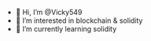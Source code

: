 - 👋 Hi, I’m @Vicky549
- 👀 I’m interested in blockchain & solidity
- 🌱 I’m currently learning solidity


<!---
Vicky549/Vicky549 is a ✨ special ✨ repository because its `README.md` (this file) appears on your GitHub profile.
You can click the Preview link to take a look at your changes.
--->
